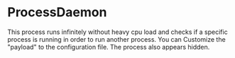 # ProcessDaemon
This process runs infinitely without heavy cpu load and checks if a specific process is running in order to run another process. You can Customize the "payload" to the configuration file.
The process also appears hidden.
